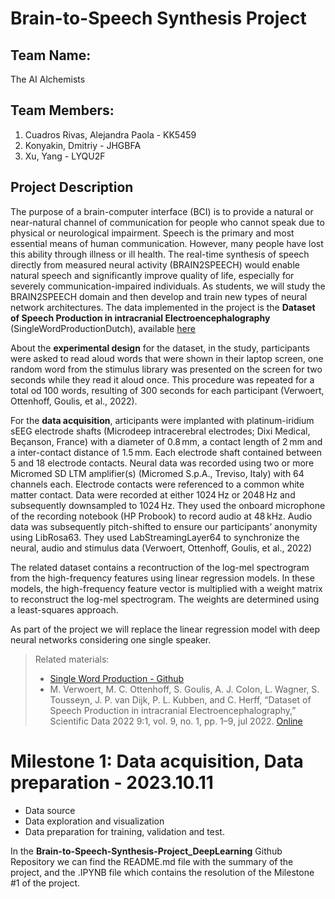 # Brain-to-Speech Synthesis Project

## Team Name: 
  The AI Alchemists
## Team Members:
  1. Cuadros Rivas, Alejandra Paola - KK5459
  2. Konyakin, Dmitriy - JHGBFA
  3. Xu, Yang - LYQU2F

## Project Description
The purpose of a brain-computer interface (BCI) is to provide a natural or near-natural channel of communication for people who cannot speak due to physical or neurological impairment.
Speech is the primary and most essential means of human communication. However, many people have lost this ability through illness or ill health. The real-time synthesis of speech directly from measured neural activity (BRAIN2SPEECH) would enable natural speech and significantly improve quality of life, especially for severely communication-impaired individuals.
As students, we will study the BRAIN2SPEECH domain and then develop and train new types of neural network architectures.
The data implemented in the project is the **Dataset of Speech Production in intracranial Electroencephalography** (SingleWordProductionDutch), available [here](https://osf.io/nrgx6/)

About the **experimental design** for the dataset, in the study, participants were asked to read aloud words that were shown in their laptop screen, one random word from the stimulus library was presented on the screen for two seconds  while they read it aloud once. This procedure was repeated for a total od 100 words, resulting of 300 seconds for each participant (Verwoert, Ottenhoff, Goulis, et al., 2022).

For the **data acquisition**, articipants were implanted with platinum-iridium sEEG electrode shafts (Microdeep intracerebral electrodes; Dixi Medical, Beçanson, France) with a diameter of 0.8 mm, a contact length of 2 mm and a inter-contact distance of 1.5 mm. Each electrode shaft contained between 5 and 18 electrode contacts. Neural data was recorded using two or more Micromed SD LTM amplifier(s) (Micromed S.p.A., Treviso, Italy) with 64 channels each. Electrode contacts were referenced to a common white matter contact. Data were recorded at either 1024 Hz or 2048 Hz and subsequently downsampled to 1024 Hz. They used the onboard microphone of the recording notebook (HP Probook) to record audio at 48 kHz. Audio data was subsequently pitch-shifted to ensure our participants’ anonymity using LibRosa63. They used LabStreamingLayer64 to synchronize the neural, audio and stimulus data (Verwoert, Ottenhoff, Goulis, et al., 2022)

The related dataset contains a recontruction of the log-mel spectrogram from the high-frequency features using linear regression models. In these models, the high-frequency feature vector is multiplied with a weight matrix to reconstruct the log-mel spectrogram. The weights are determined using a least-squares approach.

As part of the project we will replace the linear regression model with deep neural networks considering one single speaker.

> Related materials:
> - [Single Word Production - Github](https://github.com/neuralinterfacinglab/SingleWordProductionDutch)
> - M. Verwoert, M. C. Ottenhoff, S. Goulis, A. J. Colon, L. Wagner, S. Tousseyn, J. P. van Dijk, P. L. Kubben, and C. Herff, “Dataset of Speech Production in intracranial Electroencephalography,” Scientific Data 2022 9:1, vol. 9, no. 1, pp. 1–9, jul 2022. [Online](https://www.nature.com/articles/s41597-022-01542-9)

# Milestone 1: Data acquisition, Data preparation - 2023.10.11

- Data source
- Data exploration and visualization 
- Data preparation for training, validation and test.

In the **Brain-to-Speech-Synthesis-Project_DeepLearning** Github Repository we can find the README.md file with the summary of the project, and the .IPYNB file which contains the resolution of the Milestone #1 of the project.

